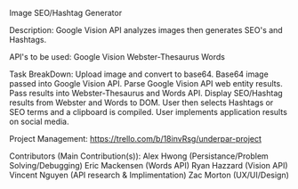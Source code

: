 Image SEO/Hashtag Generator

Description: 
Google Vision API analyzes images then generates SEO's and Hashtags.

API's to be used: 
Google Vision
Webster-Thesaurus
Words

Task BreakDown: 
Upload image and convert to base64. 
Base64 image passed into Google Vision API. 
Parse Google Vision API web entity results. 
Pass results into Webster-Thesaurus and Words API. 
Display SEO/Hashtag results from Webster and Words to DOM. 
User then selects Hashtags or SEO terms and a clipboard is compiled. 
User implements application results on social media.

Project Management: https://trello.com/b/18invRsg/underpar-project

Contributors (Main Contribution(s)): 
Alex Hwong (Persistance/Problem Solving/Debugging)
Eric Mackensen (Words API)
Ryan Hazzard (Vision API)
Vincent Nguyen (API research & Implimentation)
Zac Morton (UX/UI/Design)






